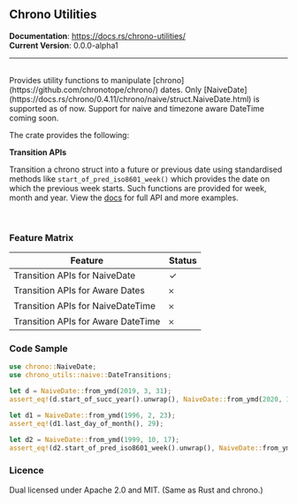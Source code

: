 ## Chrono Utilities

**Documentation**: https://docs.rs/chrono-utilities/  
**Current Version**: 0.0.0-alpha1

----
<br>
Provides utility functions to manipulate [chrono](https://github.com/chronotope/chrono/) dates.
Only [NaiveDate](https://docs.rs/chrono/0.4.11/chrono/naive/struct.NaiveDate.html) is
supported as of now. Support for naive and timezone aware DateTime coming soon.

The crate provides the following:    
  
**Transition APIs**    

Transition a chrono struct into a future or previous date using standardised methods
like `start_of_pred_iso8601_week()` which provides the date on which the previous week
starts. Such functions are provided for week, month and year. View the [docs](https://docs.rs/chrono-utilities/0.0.0-alpha1/chrono_utilities/naive/trait.DateTransitions.html) for full
API and more examples.


<br>
 
### Feature Matrix
| Feature | Status |
| -------------- | --------- |
| Transition APIs for NaiveDate | ✓ |
| Transition APIs for Aware Dates | 𐄂 |
| Transition APIs for NaiveDateTime | 𐄂 |
| Transition APIs for Aware DateTime | 𐄂 |


### Code Sample
```rust
use chrono::NaiveDate;
use chrono_utils::naive::DateTransitions;

let d = NaiveDate::from_ymd(2019, 3, 31);
assert_eq!(d.start_of_succ_year().unwrap(), NaiveDate::from_ymd(2020, 1, 1));

let d1 = NaiveDate::from_ymd(1996, 2, 23);
assert_eq!(d1.last_day_of_month(), 29);

let d2 = NaiveDate::from_ymd(1999, 10, 17);
assert_eq!(d2.start_of_pred_iso8601_week().unwrap(), NaiveDate::from_ymd(1999, 10, 4));
```

### Licence
Dual licensed under Apache 2.0 and MIT. (Same as Rust and chrono.)
